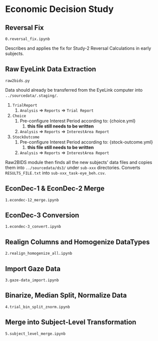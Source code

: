 # Economic Decision Study

## Reversal Fix
`0.reversal_fix.ipynb`

Describes and applies the fix for Study-2 Reversal Calculations in early subjects.

## Raw EyeLink Data Extraction
`raw2bids.py`

Data should already be transferred from the EyeLink computer into `../sourcedata/.staging/`.

1. `TrialReport`
   1. `Analysis` => `Reports` => `Trial Report`
2. `Choice`
   1. Pre-configure Interest Period according to: {choice.yml}
      1. **this file still needs to be written**
   2. `Analysis` => `Reports` => `InterestArea Report`
3. `StockOutcome`
   1. Pre-configure Interest Period according to: {stock-outcome.yml}
      1. **this file still needs to be written**
   2. `Analysis` => `Reports` => `InterestArea Report`

Raw2BIDS module then finds all the new subjects' data files and copies them into `../sourcedata/ds3/` under `sub-xxx` directories.
Converts `RESULTS_FILE.txt` into `sub-xxx_task-eye_beh.csv`.

## EconDec-1 & EconDec-2 Merge
`1.econdec-12_merge.ipynb`

## EconDec-3 Conversion
`1.econdec-3_convert.ipynb`

## Realign Columns and Homogenize DataTypes
`2.realign_homogenize_all.ipynb`

## Import Gaze Data
`3.gaze-data_import.ipynb`

## Binarize, Median Split, Normalize Data
`4.trial_bin_split_znorm.ipynb`

## Merge into Subject-Level Transformation
`5.subject_level_merge.ipynb`
